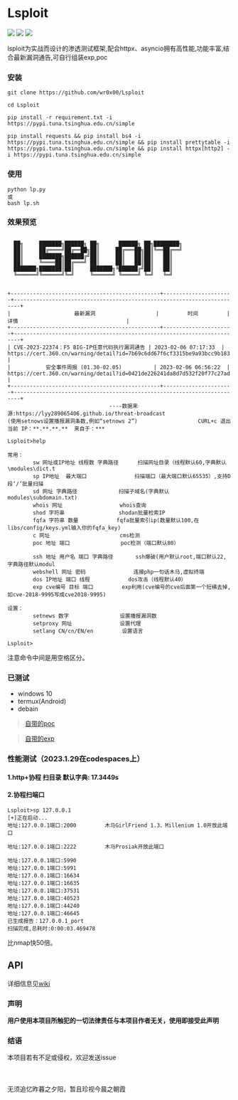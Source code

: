 # Lsploit
![](https://socialify.git.ci/wr0x00/Lsploit/image?description=1&descriptionEditable=A%20network%20penetration%20testing%20framework%20born%20for%20real-world%20situations.%E4%B8%BA%E5%AE%9E%E6%88%98%E8%80%8C%E7%94%9F%E7%9A%84%E6%B8%97%E9%80%8F%E6%B5%8B%E8%AF%95%E6%A1%86%E6%9E%B6%E3%80%82&font=Rokkitt&forks=1&issues=1&logo=https%3A%2F%2Favatars.githubusercontent.com%2Fu%2F86941613%3Fs%3D96%26v%3D4&name=1&owner=1&pattern=Circuit%20Board&pulls=1&stargazers=1&theme=Light) 
![](https://img.shields.io/badge/Size-4MB-informational?style=for-the-badge&logo=appveyor)
![](https://img.shields.io/badge/tested-termux-green?style=for-the-badge&logo=appveyor)

lsploit为实战而设计的渗透测试框架,配合httpx、asyncio拥有高性能,功能丰富,结合最新漏洞通告,可自行组装exp,poc

### 安装
```shell
git clone https://github.com/wr0x00/Lsploit

cd Lsploit

pip install -r requirement.txt -i https://pypi.tuna.tsinghua.edu.cn/simple

pip install requests && pip install bs4 -i https://pypi.tuna.tsinghua.edu.cn/simple && pip install prettytable -i https://pypi.tuna.tsinghua.edu.cn/simple && pip install httpx[http2] -i https://pypi.tuna.tsinghua.edu.cn/simple

```
### 使用
```shell
python lp.py
或
bash lp.sh
```
### 效果预览
```shell

  ██╗     ███████╗██████╗ ██╗      ██████╗ ██╗████████╗
  ██║     ██╔════╝██╔══██╗██║     ██╔═══██╗██║╚══██╔══╝
  ██║     ███████╗██████╔╝██║     ██║   ██║██║   ██║   
  ██║     ╚════██║██╔═══╝ ██║     ██║   ██║██║   ██║   
  ███████╗███████║██║     ███████╗╚██████╔╝██║   ██║   
  ╚══════╝╚══════╝╚═╝     ╚══════╝ ╚═════╝ ╚═╝   ╚═╝                                                                                                
                                                                                                                            

+-----------------------------------------------+----------------------+------------------------------------------------------------------------+
|                    最新漏洞                   |         时间         |                                  详情                                  |
+-----------------------------------------------+----------------------+------------------------------------------------------------------------+
| CVE-2023-22374：F5 BIG-IP任意代码执行漏洞通告 | 2023-02-06 07:17:33  | https://cert.360.cn/warning/detail?id=7b69c6dd67f6cf3315be9a93bcc9b183 |
|           安全事件周报 (01.30-02.05)          | 2023-02-06 06:56:22  | https://cert.360.cn/warning/detail?id=0421de226241da8d7d532f20f77c27ad |
+-----------------------------------------------+----------------------+------------------------------------------------------------------------+
                                ----数据来源:https://lyy289065406.github.io/threat-broadcast
(使用setnows设置播报漏洞条数,例如“setnows 2”)                   CURL+c 退出
当前 IP：**.**.**.**  来自于：***

Lsploit>help

常用：
        sw 网址或IP地址 线程数 字典路径      扫描网址目录（线程默认60,字典默认\modules\dict.t
        sp IP地址  最大端口               扫描端口（最大端口默认65535）,支持D段‘/’批量扫描
        sd 网址 字典路径             扫描子域名(字典默认modules\subdomain.txt)
        whois 网址                  whois查询
        shod 字符串                 shodan批量检索IP
        fqfa 字符串 数量            fqfa批量索引ip(数量默认100,在libs/config/keys.yml输入你的fqfa_key)
        c 网址                      cms检测
        poc 地址 端口                poc检测（端口默认80）

        ssh 地址 用户名 端口 字典路径       ssh爆破(用户默认root,端口默认22,字典路径默认modul
        webshell 网址 密码               连接php一句话木马,虚拟终端
        dos IP地址 端口 线程            dos攻击（线程默认40）
        exp cve编号 目标 端口         exp利用(cve编号的cve后面第一个短横去掉,如cve-2018-9995写成cve2018-9995)

设置：
        setnews 数字                设置播报漏洞数
        setproxy 网址               设置代理
        setlang CN/cn/EN/en         设置语言
        
Lsploit>
```
注意命令中间是用空格区分。
### 已测试
 * windows 10
 * termux(Android)
 * debain

 >[自带的poc](https://github.com/wr0x00/Lizard/wiki/Supported_poc_CN)
 
 >[自带的exp](https://github.com/wr0x00/Lizard/wiki/Support_EXP_CN)
### 性能测试（2023.1.29在codespaces上）
#### 1.http+协程 扫目录 默认字典: 17.3449s
#### 2.协程扫端口 
```
Lsploit>sp 127.0.0.1
[+]正在启动...
地址:127.0.0.1端口:2000         木马GirlFriend 1.3、Millenium 1.0开放此端口

地址:127.0.0.1端口:2222         木马Prosiak开放此端口

地址:127.0.0.1端口:5990 
地址:127.0.0.1端口:5991 
地址:127.0.0.1端口:16634 
地址:127.0.0.1端口:16635 
地址:127.0.0.1端口:37531 
地址:127.0.0.1端口:40523 
地址:127.0.0.1端口:44240 
地址:127.0.0.1端口:46645 
已生成报告：127.0.0.1_port
扫描完成,总耗时:0:00:03.469478
``` 
比nmap快50倍。
## API

详细信息见[wiki](https://github.com/wr0x00/Lsploit/wiki)

### 声明
**用户使用本项目所触犯的一切法律责任与本项目作者无关，使用即接受此声明**

### 结语
本项目若有不足或侵权，欢迎发送issue
  <br>
  <br>
  <br>
  <br>
无须追忆昨暮之夕阳，暂且珍视今晨之朝霞
